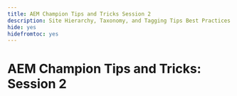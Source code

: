 ```yaml
---
title: AEM Champion Tips and Tricks Session 2
description: Site Hierarchy, Taxonomy, and Tagging Tips Best Practices
hide: yes
hidefromtoc: yes
---
```


# AEM Champion Tips and Tricks: Session 2